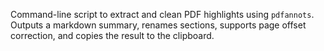 Command-line script to extract and clean PDF highlights using `pdfannots`. Outputs a markdown summary, renames sections, supports page offset correction, and copies the result to the clipboard.
